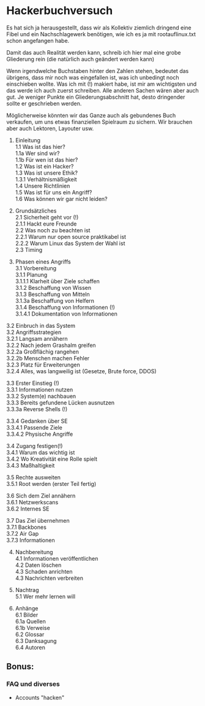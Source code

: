 Hackerbuchversuch
=================

Es hat sich ja herausgestellt, dass wir als Kollektiv ziemlich dringend eine Fibel und ein Nachschlagewerk benötigen, wie ich es ja mit rootauflinux.txt schon angefangen habe.

Damit das auch Realität werden kann, schreib ich hier mal eine grobe Gliederung rein (die natürlich auch geändert werden kann)

Wenn irgendwelche Buchstaben hinter den Zahlen stehen, bedeutet das übrigens, dass mir noch was eingefallen ist, was ich unbedingt noch einschieben wollte.
Was ich mit (!) makiert habe, ist mir am wichtigsten und das werde ich auch zuerst schreiben.
Alle anderen Sachen wären aber auch gut. 
Je weniger Punkte ein Gliederungsabschnitt hat, desto dringender sollte er geschrieben werden.

Möglicherweise könnten wir das Ganze auch als gebundenes Buch verkaufen, um uns etwas finanziellen Spielraum zu sichern. Wir brauchen aber auch Lektoren, Layouter usw.

1. Einleitung  
1.1 Was ist das hier?  
1.1a Wer sind wir?  
1.1b Für wen ist das hier?  
1.2 Was ist ein Hacker?  
1.3 Was ist unsere Ethik?  
1.3.1 Verhältnismäßigkeit  
1.4 Unsere Richtlinien  
1.5 Was ist für uns ein Angriff?  
1.6 Was können wir gar nicht leiden?  

2. Grundsätzliches  
2.1 Sicherheit geht vor (!)  
2.1.1 Hackt eure Freunde  
2.2 Was noch zu beachten ist  
2.2.1 Warum nur open source praktikabel ist  
2.2.2 Warum Linux das System der Wahl ist  
2.3 Timing  

3. Phasen eines Angriffs  
3.1 Vorbereitung  
3.1.1 Planung  
3.1.1.1 Klarheit über Ziele schaffen  
3.1.2 Beschaffung von Wissen  
3.1.3 Beschaffung von Mitteln  
3.1.3a Beschaffung von Helfern  
3.1.4 Beschaffung von Informationen (!)  
3.1.4.1 Dokumentation von Informationen  

3.2 Einbruch in das System  
3.2 Angriffsstrategien  
3.2.1 Langsam annähern  
3.2.2 Nach jedem Grashalm greifen  
3.2.2a Großflächig rangehen  
3.2.2b Menschen machen Fehler  
3.2.3 Platz für Erweiterungen  
3.2.4 Alles, was langweilig ist (Gesetze, Brute force, DDOS)  

3.3 Erster Einstieg (!)  
3.3.1 Informationen nutzen  
3.3.2 System(e) nachbauen  
3.3.3 Bereits gefundene Lücken ausnutzen  
3.3.3a Reverse Shells (!)  

3.3.4 Gedanken über SE  
3.3.4.1 Passende Ziele  
3.3.4.2 Physische Angriffe  

3.4 Zugang festigen(!)  
3.4.1 Warum das wichtig ist  
3.4.2 Wo Kreativität eine Rolle spielt  
3.4.3 Maßhaltigkeit  

3.5 Rechte ausweiten  
3.5.1 Root werden (erster Teil fertig)  

3.6 Sich dem Ziel annähern  
3.6.1 Netzwerkscans  
3.6.2 Internes SE  

3.7 Das Ziel übernehmen  
3.7.1 Backbones  
3.7.2 Air Gap  
3.7.3 Informationen  

4. Nachbereitung  
4.1 Informationen veröffentlichen  
4.2 Daten löschen  
4.3 Schaden anrichten  
4.3 Nachrichten verbreiten  

5. Nachtrag  
5.1 Wer mehr lernen will  

6. Anhänge  
6.1 Bilder  
6.1a Quellen  
6.1b Verweise  
6.2 Glossar  
6.3 Danksagung  
6.4 Autoren

## Bonus:

### FAQ und diverses

- Accounts "hacken"
